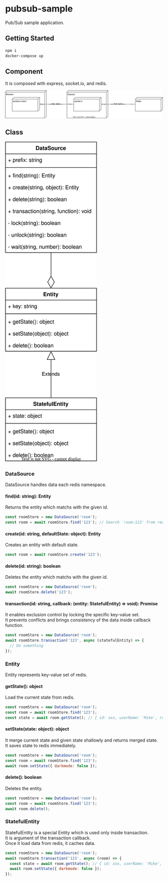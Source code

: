 # pubsub-sample

Pub/Sub sample application.

## Getting Started

```bash
npm i
docker-compose up
```

## Component

It is composed with express, socket.io, and redis.

![component-diagram](./docs/component-diagram.svg)

## Class

![class-diagram](./docs/class-diagram.svg)

### DataSource

DataSource handles data each redis namespace.

#### find(id: string): Entity

Returns the entity which matchs with the given id.

```javascript
const roomStore = new DataSource('room');
const room = await roomStore.find('123'); // Search `room:123` from redis
```

#### create(id: string, defaultState: object): Entity

Creates an entity with default state.

```javascript
const room = await roomStore.create('123');
```

#### delete(id: string): boolean

Deletes the entity which matchs with the given id.

```javascript
const roomStore = new DataSource('room');
await roomStore.delete('123');
```

#### transaction(id: string, callback: (entity: StatefulEntity) => void): Promise<void>

It enables exclusion control by locking the specific key-value set.  
It prevents conflicts and brings consistency of the data inside callback function.

```javascript
const roomStore = new DataSource('room');
await roomStore.transaction('123', async (statefulEntity) => {
  // Do something
});
```

### Entity

Entity represents key-value set of redis.

#### getState(): object

Load the current state from redis.

```javascript
const roomStore = new DataSource('room');
const room = await roomStore.find('123');
const state = await room.getState(); // { id: xxx, userName: 'Mike', roomId: 123, darkmode: true }
```

#### setState(state: object): object

It merge current state and given state shallowly and returns merged state.  
It saves state to redis immediately.

```javascript
const roomStore = new DataSource('room');
const room = await roomStore.find('123');
await room.setState({ darkmode: false });
```

#### delete(): boolean

Deletes the entity.

```javascript
const roomStore = new DataSource('room');
const room = await roomStore.find('123');
await room.delete();
```

### StatefulEntity

StatefulEntity is a special Entity which is used only inside transaction.  
It is argument of the transaction callback.  
Once it load data from redis, it caches data.

```javascript
const roomStore = new DataSource('room');
await roomStore.transaction('123', async (room) => {
  const state = await room.getState(); // { id: xxx, userName: 'Mike', roomId: 123, darkmode: true }
  await room.setState({ darkmode: false });
});
```
